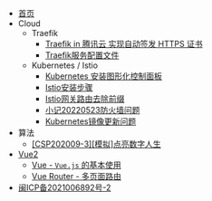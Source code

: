 * [首页](/)
* Cloud
  * Traefik
    * [Traefik in 腾讯云  实现自动签发 HTTPS 证书](/cloud/traefik-with-tls-in-qcloud "Traefik in 腾讯云  实现自动签发 HTTPS 证书")
    * [Traefik服务配置文件](/cloud/Traefik服务配置文件)
  * Kubernetes / Istio
    * [Kubernetes 安装图形化控制面板](/cloud/Kubernetes安装图形化控制面板)
    * [Istio安装步骤](/cloud/Istio安装步骤)
    * [Istio网关路由去除前缀](/cloud/Istio网关路由去除前缀)
    * [小记20220523防火墙问题](/cloud/小记20220523防火墙问题)
    * [Kubernetes镜像更新问题](/cloud/Kubernetes镜像更新问题)
* 算法
  * [[CSP202009-3][模拟]点亮数字人生](/algorithm/[CSP202009-3][模拟]点亮数字人生) 
* [Vue2](/vue/)
  * [Vue - `Vue.js` 的基本使用](/vue/vue)
  * [Vue Router - 多页面路由](/vue/router)
* [闽ICP备2021006892号-2](/)